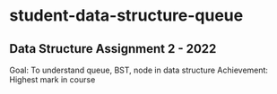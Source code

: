 # student-data-structure-queue
## Data Structure Assignment 2 - 2022
Goal: To understand queue, BST, node in data structure
Achievement: Highest mark in course
